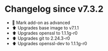 # Changelog since v7.3.2
- :hammer: Mark add-on as advanced 
- :arrow_up: Upgrades base image to v7.1.1 
- :arrow_up: Upgrades openssl to 1.1.1g-r0 
- :arrow_up: Upgrades git to 2.24.3-r0 
- :arrow_up: Upgrades openssl-dev to 1.1.1g-r0 

